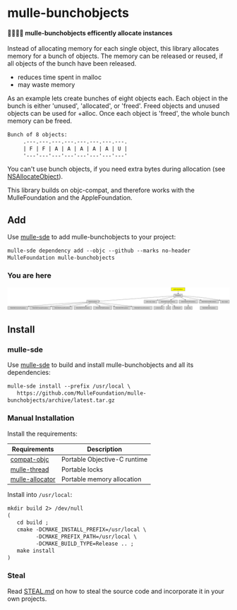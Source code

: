 # mulle-bunchobjects

#### 👨‍👩‍👧‍👦 mulle-bunchobjects efficently allocate instances

Instead of allocating memory for each single object, this library allocates
memory for a bunch of objects. The memory can be released or reused, if all
objects of the bunch have been released.

* reduces time spent in malloc
* may waste memory

As an example lets create bunches of eight objects each. Each object in the
bunch is either 'unused', 'allocated', or 'freed'. Freed objects and unused
objects can be used for +alloc. Once each object is 'freed', the whole bunch
memory can be freed.

``` 
Bunch of 8 objects:
     .---.---.---.---.---.---.---.---.
     | F | F | A | A | A | A | A | U |
     '---'---'---'---'---'---'---'---'
```

You can't use bunch objects, if you need extra bytes during allocation
(see [NSAllocateObject](https://developer.apple.com/documentation/foundation/1587930-nsallocateobject?language=objc)).

This library builds on objc-compat, and therefore works with the
MulleFoundation and the AppleFoundation.



## Add

Use [mulle-sde](//github.com/mulle-sde) to add mulle-bunchobjects to your project:

``` console
mulle-sde dependency add --objc --github --marks no-header MulleFoundation mulle-bunchobjects
```


### You are here

![Overview](overview.dot.svg)


## Install

### mulle-sde

Use [mulle-sde](//github.com/mulle-sde) to build and install mulle-bunchobjects
and all its dependencies:

```
mulle-sde install --prefix /usr/local \
   https://github.com/MulleFoundation/mulle-bunchobjects/archive/latest.tar.gz
```

### Manual Installation


Install the requirements:

Requirements                                               | Description
-----------------------------------------------------------|-----------------------
[compat-objc](//github.com/MulleFoundation/objc-compat)    | Portable Objective-C runtime
[mulle-thread](//github.com/mulle-concurrent/mulle-thread) | Portable locks
[mulle-allocator](//github.com/mulle-c/mulle-allocator)    | Portable memory allocation



Install into `/usr/local`:

```
mkdir build 2> /dev/null
(
   cd build ;
   cmake -DCMAKE_INSTALL_PREFIX=/usr/local \
         -DCMAKE_PREFIX_PATH=/usr/local \
         -DCMAKE_BUILD_TYPE=Release .. ;
   make install
)
```

### Steal

Read [STEAL.md](//github.com/mulle-c11/dox/STEAL.md) on how to steal the
source code and incorporate it in your own projects.
